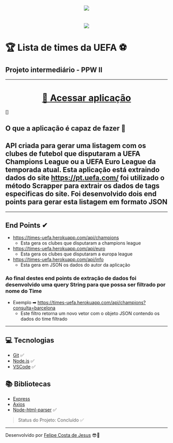 <h1 align = "center">
    <img src = "https://pbs.twimg.com/media/EzSyk4LVUAce2eN.jpg">
</h1>

<h1 align = "center">
     <img src = "https://images.squarespace-cdn.com/content/v1/5649f3d2e4b0c4ad07cab139/1559247074557-CJ8S1INOUH9969E9873D/ke17ZwdGBToddI8pDm48kJFjiAAEKQOxhtR6kyGixEZZw-zPPgdn4jUwVcJE1ZvWQUxwkmyExglNqGp0IvTJZamWLI2zvYWH8K3-s_4yszcp2ryTI0HqTOaaUohrI8PIKrsVRkr7cFpAo7dIqSqnYmAMb1wF9L7suFRSLji6TVA/CL_Trophy_Bumper_2.gif?format=1500w">
</h1>

# 🏆 Lista de times da UEFA ⚽

## Projeto intermediário - PPW II

---

<h1 align = "center">
    <a href = "https://times-uefa.herokuapp.com/">🚀 Acessar aplicação</a>
</h1>
[]

## O que a aplicação é capaz de fazer 🏁

## API criada para gerar uma listagem com os clubes de futebol que disputaram a UEFA Champions League ou a UEFA Euro League da temporada atual. Esta aplicação está extraindo dados do site <https://pt.uefa.com/> foi utilizado o método Scrapper para extrair os dados de tags especificas do site. Foi desenvolvido dois end points para gerar esta listagem em formato JSON

---

## End Points ✔

- <https://times-uefa.herokuapp.com/api/champions>
  - Esta gera os clubes que disputaram a champions league
- <https://times-uefa.herokuapp.com/api/euro>
  - Esta gera os clubes que disputaram a europa league
- <https://times-uefa.herokuapp.com/api/info>
  - Esta gera em JSON os dados do autor da aplicação

### Ao final destes end points de extração de dados foi desenvolvido uma query String para que possa ser filtrado por nome do Time

- Exemplo ➡ <https://times-uefa.herokuapp.com/api/champions?consulta=barcelona>
  - Este filtro retorna um novo vetor com o objeto JSON contendo os dados do time filtrado

---

## 💻 Tecnologias

- [Git](https://git-scm.com) ✅
- [Node.js](https://nodejs.org/en/) ✅
- [VSCode](https://code.visualstudio.com/) ✅

## 📚 Bibliotecas

- [Express](https://expressjs.com/pt-br/)
- [Axios](https://www.npmjs.com/package/node-html-parser)
- [Node-html-parser](https://github.com/axios/axios) ✅

> Status do Projeto: Concluído ✅
---
Desenvolvido por [Felipe Costa de Jesus](https://www.instagram.com/felipe.cjesus/) 😎🤙

